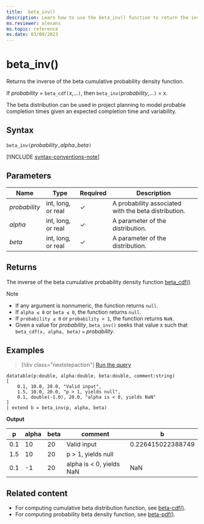 ```yaml
---
title:  beta_inv()
description: Learn how to use the beta_inv() function to return the inverse of the beta cumulative probability density function.
ms.reviewer: alexans
ms.topic: reference
ms.date: 03/09/2023
---
```

# beta_inv()

Returns the inverse of the beta cumulative probability density function.

If *probability* = `beta_cdf(`*x*,...`)`, then `beta_inv(`*probability*,...`)` = *x*.

The beta distribution can be used in project planning to model probable completion times given an expected completion time and variability.

## Syntax

`beta_inv(`*probability*`,`*alpha*`,`*beta*`)`

[!INCLUDE [syntax-conventions-note](../../includes/syntax-conventions-note.md)]

## Parameters

|Name|Type|Required|Description|
|--|--|--|--|
| *probability* | int, long, or real | &check;| A probability associated with the beta distribution.|
| *alpha* | int, long, or real | &check;| A parameter of the distribution.|
| *beta* | int, long, or real | &check;| A parameter of the distribution.|

## Returns

The inverse of the beta cumulative probability density function [beta_cdf()](./beta-cdf-function.md)

> [!NOTE]
>
> * If any argument is nonnumeric, the function returns `null`.
> * If `alpha ≤ 0` or `beta ≤ 0`, the function returns `null`.
> * If `probability ≤ 0` or `probability > 1`, the function returns `NaN`.
> * Given a value for *probability*, `beta_inv()` seeks that value x such that `beta_cdf(x, alpha, beta)` `=` *probability*.

## Examples

> [!div class="nextstepaction"]
> <a href="https://dataexplorer.azure.com/clusters/help/databases/Samples?query=H4sIAAAAAAAAA11PQQrCMBC85xVDTw3EkAheivYJPXoRkdQEDaRpsIko+HhDWiq4C8sOzOzOaBVz987UodFjyguDcuGuVtSb+APXcRiMj80UH9bfKDkR5BJcMkjBBcO2zOqonNWwPqRYscKRfPfHCWiRdW9rnJ7gk3MLtZybP9YbyQVdJcUZ7IQ9xKrsVFeRM/nAvKLxGj0OxfTF+mcdljhzDvoFBansKu8AAAA=" target="_blank">Run the query</a>

```kusto
datatable(p:double, alpha:double, beta:double, comment:string)
[
    0.1, 10.0, 20.0, "Valid input",
    1.5, 10.0, 20.0, "p > 1, yields null",
    0.1, double(-1.0), 20.0, "alpha is < 0, yields NaN"
]
| extend b = beta_inv(p, alpha, beta)
```

**Output**

|p|alpha|beta|comment|b|
|---|---|---|---|---|
|0.1|10|20|Valid input|0.226415022388749|
|1.5|10|20|p > 1, yields null||
|0.1|-1|20|alpha is < 0, yields NaN|NaN|

## Related content

* For computing cumulative beta distribution function, see [beta-cdf()](./beta-cdf-function.md).
* For computing probability beta density function, see [beta-pdf()](./beta-pdf-function.md).
